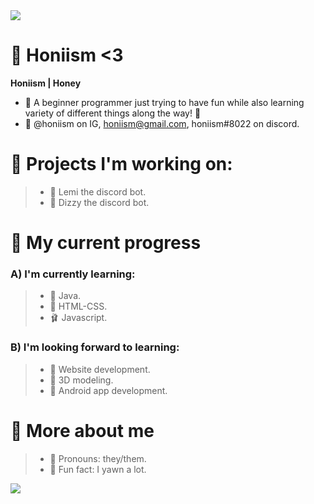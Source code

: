 <img align="center" src="https://64.media.tumblr.com/ce7128cd7dbd7ff683100aa779ebe01e/f1aef7a98e7ab690-8c/s1280x1920/66904d6e35a8d521ee30175592b9eb21b0aad028.jpg">

# 🌸 Honiism <3

**Honiism | Honey**
- 🌊 A beginner programmer just trying to have fun while also learning variety of different things along the way! 🎀
- 🌙 @honiism on IG, honiism@gmail.com, honiism#8022 on discord.

# 🍰 Projects I'm working on:
> - 🍋 Lemi the discord bot.
> - 🐝 Dizzy the discord bot.

# 🌺 My current progress
### A) I'm currently learning:
> - 🥥 Java.
> - 🌻 HTML-CSS.
> - 🩰 Javascript.

### B) I'm looking forward to learning:
> - 🌷 Website development.
> - 🥛 3D modeling.
> - 🎀 Android app development.

# 🥛 More about me
> - 🌸 Pronouns: they/them.
> - 🌼 Fun fact: I yawn a lot.

<img align="center" src="https://i.pinimg.com/originals/01/7e/7c/017e7c700d7e4a6d98196a602e3f5ac8.png">
